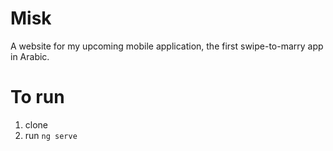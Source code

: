 # Misk

A website for my upcoming mobile application, the first swipe-to-marry app in Arabic.

# To run

1. clone
2. run `ng serve`
